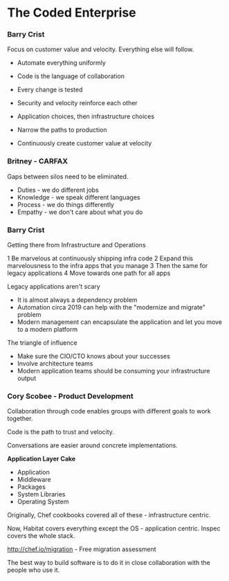 The Coded Enterprise
======================

### Barry Crist

Focus on customer value and velocity. Everything else will follow.


  - Automate everything uniformly

  - Code is the language of collaboration

  - Every change is tested

  - Security and velocity reinforce each other

  - Application choices, then infrastructure choices

  - Narrow the paths to production

  - Continuously create customer value at velocity


### Britney - CARFAX

Gaps between silos need to be eliminated.

  * Duties - we do different jobs
  * Knowledge - we speak different languages
  * Process - we do things differently
  * Empathy - we don't care about what you do


### Barry Crist

Getting there from Infrastructure and Operations

  1 Be marvelous at continuously shipping infra code
  2 Expand this marvelousness to the infra apps that you manage
  3 Then the same for legacy applications
  4 Move towards one path for all apps

Legacy applications aren't scary

  - It is almost always a dependency problem
  - Automation circa 2019 can help with the "modernize and migrate" problem
  - Modern management can encapsulate the application and let you move to a modern platform

The triangle of influence

  - Make sure the CIO/CTO knows about your successes
  - Involve architecture teams
  - Modern application teams should be consuming your infrastructure output

### Cory Scobee - Product Development

Collaboration through code enables groups with different goals to work together.

Code is the path to trust and velocity.

Conversations are easier around concrete implementations.

**Application Layer Cake**

  - Application
  - Middleware
  - Packages
  - System Libraries
  - Operating System

Originally, Chef cookbooks covered all of these - infrastructure centric.

Now, Habitat covers everything except the OS - application centric.
Inspec covers the whole stack.

http://chef.io/migration - Free migration assessment

The best way to build software is to do it in close collaboration with the people who use it.
